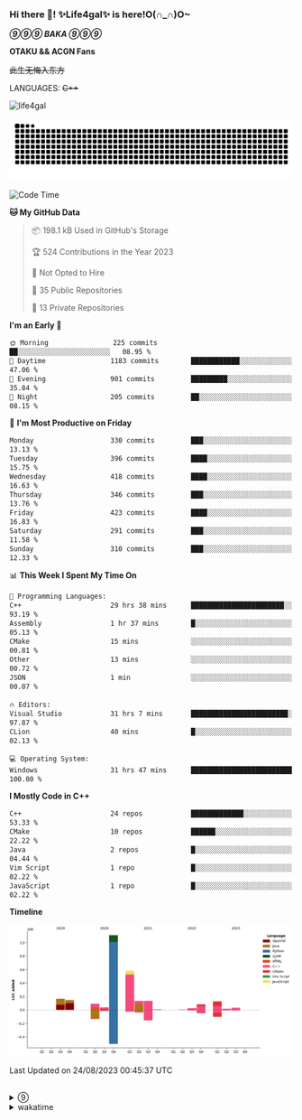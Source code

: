 ### Hi there 👋! ✨Life4gal✨ is here!O(∩_∩)O~

_**⑨⑨⑨ BAKA ⑨⑨⑨**_

**OTAKU && ACGN Fans**

~~此生无悔入东方~~

LANGUAGES: ~~C++~~

<p align="left"> <img src="https://komarev.com/ghpvc/?username=life4gal&label=Profile%20views&color=0e75b6&style=flat" alt="life4gal" /> </p>

![github contribution grid snake animation](https://raw.githubusercontent.com/Life4gal/Life4gal/snake_branch/github-contribution-grid-snake.svg)

<!--START_SECTION:waka-->
![Code Time](http://img.shields.io/badge/Code%20Time-3%2C514%20hrs%205%20mins-blue)

**🐱 My GitHub Data** 

> 📦 198.1 kB Used in GitHub's Storage 
 > 
> 🏆 524 Contributions in the Year 2023
 > 
> 🚫 Not Opted to Hire
 > 
> 📜 35 Public Repositories 
 > 
> 🔑 13 Private Repositories 
 > 
**I'm an Early 🐤** 

```text
🌞 Morning                225 commits         ██░░░░░░░░░░░░░░░░░░░░░░░   08.95 % 
🌆 Daytime                1183 commits        ████████████░░░░░░░░░░░░░   47.06 % 
🌃 Evening                901 commits         █████████░░░░░░░░░░░░░░░░   35.84 % 
🌙 Night                  205 commits         ██░░░░░░░░░░░░░░░░░░░░░░░   08.15 % 
```
📅 **I'm Most Productive on Friday** 

```text
Monday                   330 commits         ███░░░░░░░░░░░░░░░░░░░░░░   13.13 % 
Tuesday                  396 commits         ████░░░░░░░░░░░░░░░░░░░░░   15.75 % 
Wednesday                418 commits         ████░░░░░░░░░░░░░░░░░░░░░   16.63 % 
Thursday                 346 commits         ███░░░░░░░░░░░░░░░░░░░░░░   13.76 % 
Friday                   423 commits         ████░░░░░░░░░░░░░░░░░░░░░   16.83 % 
Saturday                 291 commits         ███░░░░░░░░░░░░░░░░░░░░░░   11.58 % 
Sunday                   310 commits         ███░░░░░░░░░░░░░░░░░░░░░░   12.33 % 
```


📊 **This Week I Spent My Time On** 

```text
💬 Programming Languages: 
C++                      29 hrs 38 mins      ███████████████████████░░   93.19 % 
Assembly                 1 hr 37 mins        █░░░░░░░░░░░░░░░░░░░░░░░░   05.13 % 
CMake                    15 mins             ░░░░░░░░░░░░░░░░░░░░░░░░░   00.81 % 
Other                    13 mins             ░░░░░░░░░░░░░░░░░░░░░░░░░   00.72 % 
JSON                     1 min               ░░░░░░░░░░░░░░░░░░░░░░░░░   00.07 % 

🔥 Editors: 
Visual Studio            31 hrs 7 mins       ████████████████████████░   97.87 % 
CLion                    40 mins             █░░░░░░░░░░░░░░░░░░░░░░░░   02.13 % 

💻 Operating System: 
Windows                  31 hrs 47 mins      █████████████████████████   100.00 % 
```

**I Mostly Code in C++** 

```text
C++                      24 repos            █████████████░░░░░░░░░░░░   53.33 % 
CMake                    10 repos            ██████░░░░░░░░░░░░░░░░░░░   22.22 % 
Java                     2 repos             █░░░░░░░░░░░░░░░░░░░░░░░░   04.44 % 
Vim Script               1 repo              █░░░░░░░░░░░░░░░░░░░░░░░░   02.22 % 
JavaScript               1 repo              █░░░░░░░░░░░░░░░░░░░░░░░░   02.22 % 
```



**Timeline**

![Lines of Code chart](https://raw.githubusercontent.com/Life4gal/Life4gal/main/assets/bar_graph.png)


 Last Updated on 24/08/2023 00:45:37 UTC
<!--END_SECTION:waka-->

<img src="https://wakatime.com/share/@Life4gal/86c21846-f841-4004-aed1-e1165eb797d6.svg?sanitize=true" alt=""/>
<img src="https://github-profile-trophy.vercel.app/?username=life4gal" alt=""/>

<details>
	<summary>⑨</summary>
	<img src="./images/⑨.jpg" alt="life4gal" />
</details>

<details>
	<summary>wakatime</summary>
	<img src="https://wakatime.com/share/@Life4gal/404666b2-d1ff-4388-94e0-a1935d341f14.svg?sanitize=true" alt=""/>
	<img src="https://wakatime.com/share/@Life4gal/972212ce-6084-4d98-a326-1997606ddf37.svg?sanitize=true" alt=""/>
	<img src="https://wakatime.com/share/@Life4gal/7ae4ead0-e1fd-412a-afcb-da977a5ae5e9.svg?sanitize=true" alt=""/>
</details>

